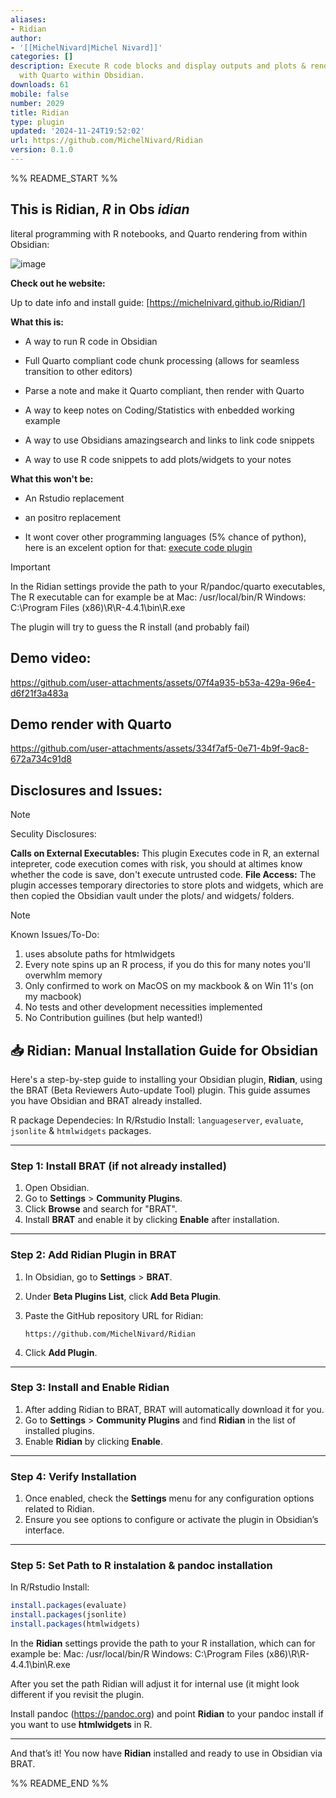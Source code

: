 ```yaml
---
aliases:
- Ridian
author:
- '[[MichelNivard|Michel Nivard]]'
categories: []
description: Execute R code blocks and display outputs and plots & render documents
  with Quarto within Obsidian.
downloads: 61
mobile: false
number: 2029
title: Ridian
type: plugin
updated: '2024-11-24T19:52:02'
url: https://github.com/MichelNivard/Ridian
version: 0.1.0
---
```


%% README_START %%





## This is Ridian, _**R**_ in Obs _**idian**_

literal programming with R notebooks, and Quarto rendering from within Obsidian:

![image](https://github.com/user-attachments/assets/bf0c2809-e231-40d9-a047-e28c9d7a12c2)

**Check out he website:**

Up to date info and install guide:
[https://michelnivard.github.io/Ridian/]

**What this is:**

- A way to run R code in Obsidian
- Full Quarto compliant code chunk processing (allows for seamless transition to other editors)
- Parse a note and make it Quarto compliant, then render with Quarto
  
- A way to keep notes on Coding/Statistics with enbedded working example
- A way to use Obsidians amazingsearch and links to link code snippets
- A way to use R code snippets to add plots/widgets to your notes

**What this won't be:**

- An Rstudio replacement
- an positro replacement

- It wont cover other programming languages (5% chance of python), here is an excelent option for that: [execute code plugin](https://github.com/twibiral/obsidian-execute-code)

> [!IMPORTANT]
> In the Ridian settings provide the path to your R/pandoc/quarto executables, The R executable can for example be at Mac: /usr/local/bin/R Windows: C:\Program Files (x86)\R\R-4.4.1\bin\R.exe
> 
> The plugin will try to guess the R install (and probably fail)


## Demo video:


https://github.com/user-attachments/assets/07f4a935-b53a-429a-96e4-d6f21f3a483a


## Demo render with Quarto



https://github.com/user-attachments/assets/334f7af5-0e71-4b9f-9ac8-672a734c91d8


## Disclosures and Issues:



> [!NOTE]
>
> Seculity Disclosures:
> 
> **Calls on External Executables:** This plugin Executes code in R, an external intepreter, code execution comes with risk, you should at altimes know whether the code is save, don't execute untrusted code. 
> **File Access:** The plugin accesses temporary directories to store plots and widgets, which are then copied the Obsidian vault under the plots/ and widgets/ folders.


> [!NOTE]
> Known Issues/To-Do:
> 1. uses absolute paths for htmlwidgets
> 2. Every note spins up an R process, if you do this for many notes you'll overwhlm memory
> 3. Only confirmed to work on MacOS on my mackbook & on Win 11's (on my macbook)
> 4. No tests and other development necessities implemented
> 5. No Contribution guilines (but help wanted!)



## **📥 Ridian: Manual Installation Guide for Obsidian**

Here's a step-by-step guide to installing your Obsidian plugin, **Ridian**, using the BRAT (Beta Reviewers Auto-update Tool) plugin. This guide assumes you have Obsidian and BRAT already installed.


R package Dependecies: In R/Rstudio Install: `languageserver`, `evaluate`, `jsonlite` & `htmlwidgets` packages.

---

### Step 1: Install BRAT (if not already installed)

1. Open Obsidian.
2. Go to **Settings** > **Community Plugins**.
3. Click **Browse** and search for "BRAT".
4. Install **BRAT** and enable it by clicking **Enable** after installation.

---

### Step 2: Add Ridian Plugin in BRAT

1. In Obsidian, go to **Settings** > **BRAT**.
2. Under **Beta Plugins List**, click **Add Beta Plugin**.
3. Paste the GitHub repository URL for Ridian:
   
   ```
   https://github.com/MichelNivard/Ridian
   ```

4. Click **Add Plugin**.

---

### Step 3: Install and Enable Ridian

1. After adding Ridian to BRAT, BRAT will automatically download it for you.
2. Go to **Settings** > **Community Plugins** and find **Ridian** in the list of installed plugins.
3. Enable **Ridian** by clicking **Enable**.

---

### Step 4: Verify Installation

1. Once enabled, check the **Settings** menu for any configuration options related to Ridian. 
2. Ensure you see options to configure or activate the plugin in Obsidian’s interface.

---

### Step 5: Set Path to R instalation & pandoc installation

In R/Rstudio Install:

```r
install.packages(evaluate)
install.packages(jsonlite)
install.packages(htmlwidgets)
```

In the **Ridian** settings provide the path to your R installation, which can for example be:
   Mac: /usr/local/bin/R
   Windows: C:\Program Files (x86)\R\R-4.4.1\bin\R.exe

After you set the path Ridian will adjust it for internal use (it might look different if you revisit the plugin.

Install pandoc (https://pandoc.org) and point **Ridian** to your pandoc install if you want to use **htmlwidgets** in R.

---

And that’s it! You now have **Ridian** installed and ready to use in Obsidian via BRAT.


%% README_END %%